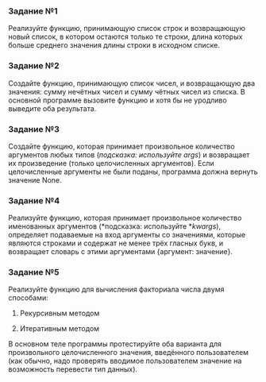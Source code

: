 ### Задание №1

Реализуйте функцию, принимающую список строк и возвращающую новый список, в котором остаются только те строки, длина которых больше среднего значения длины строки в исходном списке.

### Задание №2

Создайте функцию, принимающую список чисел, и возвращающую два значения: сумму нечётных чисел и сумму чётных чисел из списка. В основной программе вызовите функцию и хотя бы не уродливо выведите оба результата.

### Задание №3

Создайте функцию, которая принимает произвольное количество аргументов любых типов (*подсказка: используйте args*) и возвращает их произведение (только целочисленных аргументов). Если целочисленные аргументы не были поданы, программа должна вернуть значение None.

### Задание №4

Реализуйте функцию, которая принимает произвольное количество именованных аргументов (*подсказка: используйте **kwargs*), определяет подаваемые на вход аргументы со значениями, которые являются строками и содержат не менее трёх гласных букв, и возвращает словарь с этими аргументами {аргумент: значение}.

### Задание №5

Реализуйте функцию для вычисления факториала числа двумя способами:

1. Рекурсивным методом

2. Итеративным методом

В основном теле программы протестируйте оба варианта для произвольного целочисленного значения, введённого пользователем (как обычно, надо проверять вводимое пользователем значение на возможность перевести тип данных).
